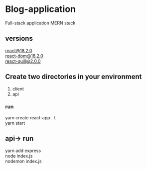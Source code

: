# Blog-application
Full-stack application MERN stack

## versions
react@18.2.0\
react-dom@18.2.0\
react-quill@2.0.0


## Create two directories in your environment 
1. client
2. api

### run
yarn create react-app . \  
yarn start

## api-> run
yarn add express \
node index.js\
nodemon index.js
